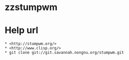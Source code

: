 zzstumpwm
=========

# Help url

    * <http://stumpwm.org/>
    * <http://www.clisp.org/>
    * git clone git://git.savannah.nongnu.org/stumpwm.git
